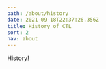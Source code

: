 ```yaml
---
path: /about/history
date: 2021-09-18T22:37:26.356Z
title: History of CTL
sort: 2
nav: about
---
```


History!
